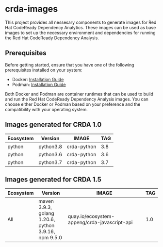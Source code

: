 # crda-images

This project provides all nessesary components to generate images for Red Hat CodeReady Dependency Analytics. 
These images can be used as base images to set up the necessary environment and dependencies for running the Red Hat CodeReady Dependency Analysis.

## Prerequisites
Before getting started, ensure that you have one of the following prerequisites installed on your system:

- Docker: [Installation Guide](https://docs.docker.com/get-docker/)
- Podman: [Installation Guide](https://podman.io/docs/installation)

Both Docker and Podman are container runtimes that can be used to build and run the Red Hat CodeReady Dependency Analysis images. You can choose either Docker or Podman based on your preference and the compatibility with your operating system.

## Images generated for CRDA 1.0 

Ecosystem     | Version       | IMAGE                                     | TAG               | 
------------- | ------------- | ------------------------------------------|-------------------|
python        | python3.8     |  crda-python                              | 3.8               |
python        | python3.6     |  crda-python                              | 3.6               |
python        | python3.7     |  crda-python                              | 3.7               | 

## Images generated for CRDA 1.5 

Ecosystem     | Version                                                            | IMAGE                                         | TAG               | 
------------- | ------------------------------------------------------------------ | --------------------------------------------- |-------------------|
All           | maven 3.9.3, <br>golang 1.20.6, <br>python 3.9.16, <br>npm 9.5.0   |  quay.io/ecosystem-appeng/crda-javascript-api | 1.0               |
